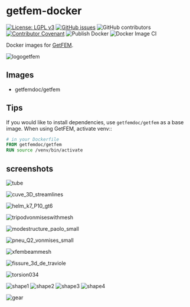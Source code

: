 # getfem-docker
[![License: LGPL v3](https://img.shields.io/badge/License-LGPL%20v3-blue.svg)](https://www.gnu.org/licenses/lgpl-3.0)
[![GitHub issues](https://img.shields.io/github/issues/getfem-doc/docker.svg?style=flat-square)](https://img.shields.io/github/issues/getfem-doc/docker?style=flat-square)
![GitHub contributors](https://img.shields.io/github/contributors/getfem-doc/docker?style=flat-square)
[![Contributor Covenant](https://img.shields.io/badge/Contributor%20Covenant-v2.0%20adopted-ff69b4.svg)](CODE_OF_CONDUCT.md)
![Publish Docker](https://github.com/getfem-doc/docker/workflows/Publish%20Docker/badge.svg)
![Docker Image CI](https://github.com/getfem-doc/docker/workflows/Docker%20Image%20CI/badge.svg)

Docker images for [GetFEM](http://getfem.org/).

![logogetfem](http://getfem.org/_static/logogetfem.png)

## Images

* getfemdoc/getfem

## Tips

If you would like to install dependencies, use ``getfemdoc/getfem`` as a base image.
When using GetFEM, activate venv::

```dockerfile
# in your Dockerfile
FROM getfemdoc/getfem
RUN source /venv/bin/activate
```

## screenshots

![tube](http://getfem.org/_static/tube.png)

![cuve_3D_streamlines](http://getfem.org/_static/cuve_3D_streamlines.png)

![helm_k7_P10_gt6](http://getfem.org/_images/helm_k7_P10_gt6.png)

![tripodvonmiseswithmesh](http://getfem.org/_static/tripodvonmiseswithmesh.png)

![modestructure_paolo_small](http://getfem.org/_images/modestructure_paolo_small.png)

![pneu_Q2_vonmises_small](http://getfem.org/_images/pneu_Q2_vonmises_small.png)

![xfembeammesh](http://getfem.org/_images/xfembeammesh.png)

![fissure_3d_de_traviole](http://getfem.org/_images/fissure_3d_de_traviole.png)

![torsion034](http://getfem.org/_images/torsion034.png)

![shape1](http://getfem.org/_images/shape1.png)
![shape2](http://getfem.org/_images/shape2.png)
![shape3](http://getfem.org/_images/shape3.png)
![shape4](http://getfem.org/_images/shape4.png)

![gear](http://getfem.org/_images/gear.png)
